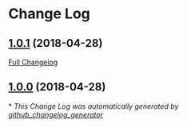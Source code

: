# Change Log

## [1.0.1](https://github.com/gordonbanderson/silverstripe-logout-helper/tree/1.0.1) (2018-04-28)
[Full Changelog](https://github.com/gordonbanderson/silverstripe-logout-helper/compare/1.0.0...1.0.1)

## [1.0.0](https://github.com/gordonbanderson/silverstripe-logout-helper/tree/1.0.0) (2018-04-28)


\* *This Change Log was automatically generated by [github_changelog_generator](https://github.com/skywinder/Github-Changelog-Generator)*